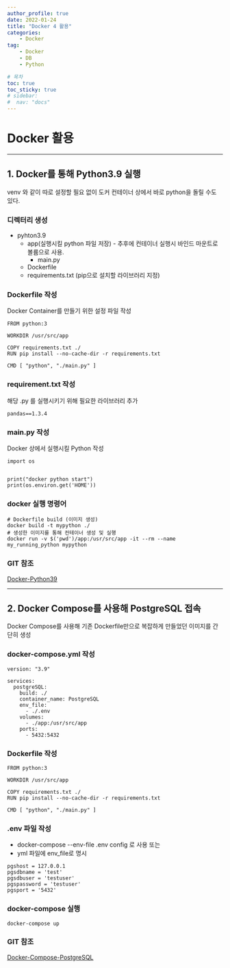 ```yaml
---
author_profile: true
date: 2022-01-24
title: "Docker 4 활용"
categories: 
    - Docker
tag: 
    - Docker
    - DB
    - Python

# 목차
toc: true  
toc_sticky: true 
# sidebar:
#  nav: "docs"
---
```


# Docker 활용

---

## 1. Docker를 통해 Python3.9 실행

venv 와 같이 따로 설정할 필요 없이 도커 컨테이너 상에서 바로 python을 돌릴 수도 있다.

### 디렉터리 생성

- pyhton3.9
  - app(실행시킬 python 파일 저장) - 추후에 컨테이너 실행시 바인드 마운트로 볼륨으로 사용.
    - main.py
  - Dockerfile
  - requirements.txt  (pip으로 설치할 라이브러리 지정)

### Dockerfile 작성

Docker Container를 만들기 위한 설정 파일 작성

```
FROM python:3

WORKDIR /usr/src/app

COPY requirements.txt ./
RUN pip install --no-cache-dir -r requirements.txt

CMD [ "python", "./main.py" ]

```

### requirement.txt 작성

해당 .py 를 실행시키기 위해 필요한 라이브러리 추가

```
pandas==1.3.4
```

### main.py 작성

Docker 상에서 실행시킬 Python 작성

```
import os


print("docker python start")
print(os.environ.get('HOME'))
```

### docker 실행 명령어

```
# Dockerfile build (이미지 생성)
docker build -t mypython ./
# 생성한 이미지를 통해 컨테이너 생성 및 실행
docker run -v $('pwd')/app:/usr/src/app -it --rm --name my_running_python mypython
```

### GIT 참조

[Docker-Python39](https://github.com/HYS1753/Docker-Python39)

---

## 2. Docker Compose를 사용해 PostgreSQL 접속

Docker Compose를 사용해 기존 Dockerfile만으로 복잡하게 만들었던 이미지를 간단히 생성

### docker-compose.yml 작성

```
version: "3.9"

services:
  postgreSQL:
    build: ./
    container_name: PostgreSQL
    env_file:
      - ./.env
    volumes:
      - ./app:/usr/src/app
    ports:
      - 5432:5432
```

### Dockerfile 작성

```
FROM python:3

WORKDIR /usr/src/app

COPY requirements.txt ./
RUN pip install --no-cache-dir -r requirements.txt

CMD [ "python", "./main.py" ]
```

### .env 파일 작성

- docker-compose --env-file .env config 로 사용 또는
- yml 파일에 env_file로 명시
  
```
pgshost = 127.0.0.1
pgsdbname = 'test'
pgsdbuser = 'testuser'
pgspassword = 'testuser'
pgsport = '5432'
```

### docker-compose 실행

`docker-compose up`

### GIT 참조

[Docker-Compose-PostgreSQL](https://github.com/HYS1753/Docker-Compose-PostgreSQL)